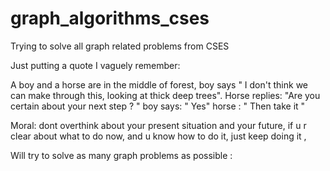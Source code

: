 # graph_algorithms_cses
Trying to solve all graph related problems from CSES

Just putting a quote I vaguely remember:

A boy and a horse are in the middle of forest, 
boy says " I don't think we can make through this, looking at thick deep trees". 
Horse replies: "Are you certain about your next step ? "
boy says: " Yes"
horse : " Then take it "

Moral: dont overthink about your present situation and your future, if u r clear about what to do now, and u know how to do it, just keep doing it , 

Will try to solve as many graph problems as possible : 

